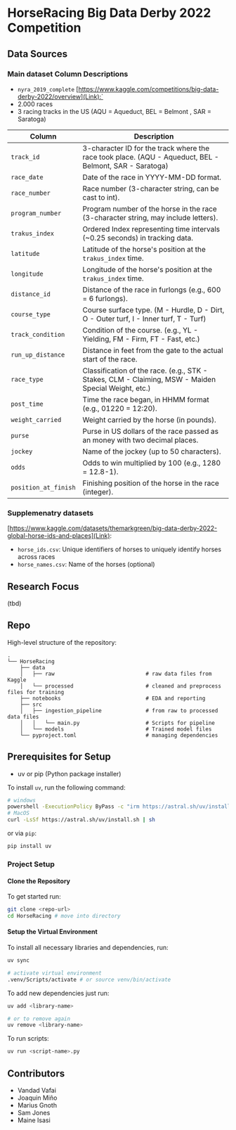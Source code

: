 # HorseRacing Big Data Derby 2022 Competition 



## Data Sources

### Main dataset  Column Descriptions

- `nyra_2019_complete` [https://www.kaggle.com/competitions/big-data-derby-2022/overview](Link):`
- 2.000 races
- 3 racing tracks in the US (AQU = Aqueduct, BEL = Belmont , SAR = Saratoga)

| Column               | Description |
|----------------------|-------------|
| `track_id`           | 3-character ID for the track where the race took place. (AQU - Aqueduct, BEL - Belmont, SAR - Saratoga) |
| `race_date`          | Date of the race in YYYY-MM-DD format. |
| `race_number`        | Race number (3-character string, can be cast to int). |
| `program_number`     | Program number of the horse in the race (3-character string, may include letters). |
| `trakus_index`       | Ordered Index representing time intervals (~0.25 seconds) in tracking data. |
| `latitude`           | Latitude of the horse's position at the `trakus_index` time. |
| `longitude`          | Longitude of the horse's position at the `trakus_index` time. |
| `distance_id`        | Distance of the race in furlongs (e.g., 600 = 6 furlongs). |
| `course_type`        | Course surface type. (M - Hurdle, D - Dirt, O - Outer turf, I - Inner turf, T - Turf) |
| `track_condition`    | Condition of the course. (e.g., YL - Yielding, FM - Firm, FT - Fast, etc.) |
| `run_up_distance`    | Distance in feet from the gate to the actual start of the race. |
| `race_type`          | Classification of the race. (e.g., STK - Stakes, CLM - Claiming, MSW - Maiden Special Weight, etc.) |
| `post_time`          | Time the race began, in HHMM format (e.g., 01220 = 12:20). |
| `weight_carried`     | Weight carried by the horse (in pounds). |
| `purse`              | Purse in US dollars of the race passed as an money with two decimal places. |
| `jockey`             | Name of the jockey (up to 50 characters). |
| `odds`               | Odds to win multiplied by 100 (e.g., 1280 = 12.8-1). |
| `position_at_finish` | Finishing position of the horse in the race (integer). |


### Supplemenatry datasets
[https://www.kaggle.com/datasets/themarkgreen/big-data-derby-2022-global-horse-ids-and-places](Link):
- `horse_ids.csv`: Unique identifiers of horses to uniquely identify horses across races
- `horse_names.csv`: Name of the horses (optional)

## Research Focus

(tbd)

## Repo

High-level structure of the repository:

```
.
└── HorseRacing
    ├── data
    │   ├── raw                             # raw data files from Kaggle
    │   └── processed                       # cleaned and preprocess files for training
    ├── notebooks                           # EDA and reporting
    ├── src
    │   ├── ingestion_pipeline              # from raw to processed data files
    │   │   └── main.py                     # Scripts for pipeline
    │   └── models                          # Trained model files
    └── pyproject.toml                      # managing dependencies
```



## Prerequisites for Setup
- uv or pip (Python package installer)

To install `uv`, run the following command:

```bash
# windows
powershell -ExecutionPolicy ByPass -c "irm https://astral.sh/uv/install.ps1 | iex"
# MacOS
curl -LsSf https://astral.sh/uv/install.sh | sh
```

or via `pip`:

```bash
pip install uv
```

### Project Setup


#### Clone the Repository

To get started run:

```bash
git clone <repo-url>
cd HorseRacing # move into directory
```

#### Setup the Virtual Environment

To install all necessary libraries and dependencies, run:

```bash
uv sync

# activate virtual environment
.venv/Scripts/activate # or source venv/bin/activate
```

To add new dependencies just run:

```bash
uv add <library-name>

# or to remove again
uv remove <library-name>
```

To run scripts:

```bash
uv run <script-name>.py
```


## Contributors
- Vandad Vafai
- Joaquin Miño
- Marius Gnoth
- Sam Jones
- Maine Isasi